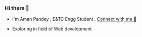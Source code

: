 ### Hi there 👋

- I'm Aman Pandey , E&TC Engg Student . <a href = "https://linktr.ee/AmanPandey1213">Connect with me 💬<a/>

- Exploring in field of Web development 




